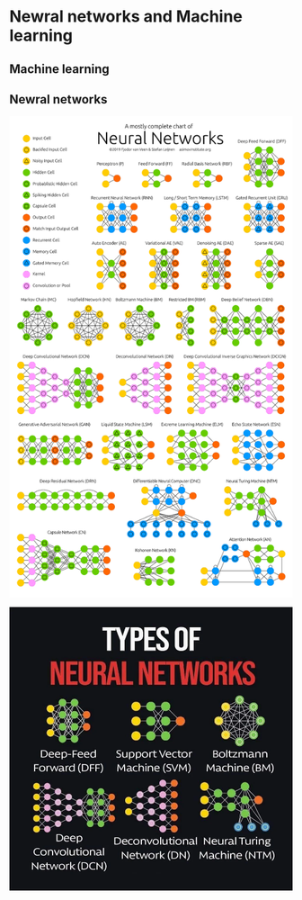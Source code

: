 # Newral networks and Machine learning

## Machine learning



## Newral networks

![](chart-of-neural-network.png.webp)

![](2ubigld1ype51.webp)
